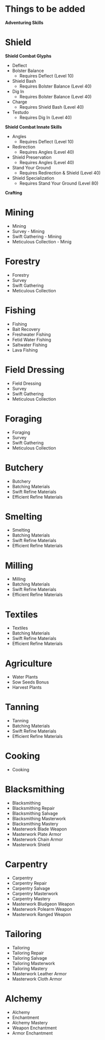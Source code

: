 # Things to be added

**Adventuring Skills**

# Shield 
**Shield Combat Glyphs**
- Deflect
- Bolster Balance
    - Requires Deflect (Level 10)
- Shield Bash
    - Requires Bolster Balance (Level 40)
- Dig In
    - Requires Bolster Balance (Level 40)
- Charge
    - Requires Shield Bash (Level 40)
- Testudo
    - Requires Dig In (Level 40)

**Shield Combat Innate Skills**
- Angles
    - Requires Deflect (Level 10)
- Redirection
    - Requires Angles (Level 40)
- Shield Preservation
    - Requires Angles (Level 40)
- Stand Your Ground
    - Requires Redirection & Shield (Level 40)
- Shield Specialization
    - Requires Stand Your Ground (Level 80)

**Crafting**

# Mining
- Mining
- Survey - Mining
- Swift Gathering - Mining
- Meticulous Collection - Minig

# Forestry
- Forestry
- Survey
- Swift Gathering
- Meticulous Collection

# Fishing
- Fishing
- Bait Recovery
- Freshwater Fishing
- Fetid Water Fishing
- Saltwater Fishing
- Lava Fishing

# Field Dressing
- Field Dressing
- Survey
- Swift Gathering
- Meticulous Collection

# Foraging
- Foraging 
- Survey
- Swift Gathering
- Meticulous Collection

# Butchery
- Butchery
- Batching Materials
- Swift Refine Materials
- Efficient Refine Materials

# Smelting
- Smelting
- Batching Materials
- Swift Refine Materials
- Efficient Refine Materials

# Milling
- Milling
- Batching Materials
- Swift Refine Materials
- Efficient Refine Materials

# Textiles
- Textiles
- Batching Materials
- Swift Refine Materials
- Efficient Refine Materials

# Agriculture
- Water Plants
- Sow Seeds Bonus
- Harvest Plants

# Tanning
- Tanning
- Batching Materials
- Swift Refine Materials
- Efficient Refine Materials

# Cooking
- Cooking

# Blacksmithing
- Blacksmithing
- Blacksmithing Repair
- Blacksmithing Salvage
- Blacksmithing Masterwork
- Blacksmithing Mastery
- Masterwork Blade Weapon
- Masterwork Plate Armor
- Masterwork Chain Armor
- Masterwork Shield

# Carpentry
- Carpentry
- Carpentry Repair
- Carpentry Salvage
- Carpentry Masterwork
- Carpentry Mastery
- Masterwork Bludgeon Weapon
- Masterwork Polearm Weapon
- Masterwork Ranged Weapon

# Tailoring
- Tailoring
- Tailoring Repair
- Tailoring Salvage
- Tailoring Masterwork
- Tailoring Mastery
- Masterwork Leather Armor
- Masterwork Cloth Armor

# Alchemy
- Alchemy
- Enchantment
- Alchemy Mastery
- Weapon Enchantment
- Armor Enchantment